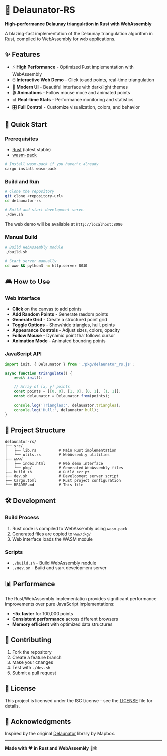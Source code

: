 # 🔺 Delaunator-RS

**High-performance Delaunay triangulation in Rust with WebAssembly**

A blazing-fast implementation of the Delaunay triangulation algorithm in Rust, compiled to WebAssembly for web applications.

## ✨ Features

- ⚡ **High Performance** - Optimized Rust implementation with WebAssembly
- 🖱️ **Interactive Web Demo** - Click to add points, real-time triangulation
- 🎨 **Modern UI** - Beautiful interface with dark/light themes
- 🎬 **Animations** - Follow mouse mode and animated points
- 📊 **Real-time Stats** - Performance monitoring and statistics
- 🎛️ **Full Control** - Customize visualization, colors, and behavior

## 🚀 Quick Start

### Prerequisites
- [Rust](https://rustup.rs/) (latest stable)
- [wasm-pack](https://rustwasm.github.io/wasm-pack/installer/)

```bash
# Install wasm-pack if you haven't already
cargo install wasm-pack
```

### Build and Run

```bash
# Clone the repository
git clone <repository-url>
cd delaunator-rs

# Build and start development server
./dev.sh
```

The web demo will be available at `http://localhost:8080`

### Manual Build

```bash
# Build WebAssembly module
./build.sh

# Start server manually
cd www && python3 -m http.server 8080
```

## 🎮 How to Use

### Web Interface
- **Click** on the canvas to add points
- **Add Random Points** - Generate random points
- **Generate Grid** - Create a structured point grid
- **Toggle Options** - Show/hide triangles, hull, points
- **Appearance Controls** - Adjust sizes, colors, opacity
- **Follow Mouse** - Dynamic point that follows cursor
- **Animation Mode** - Animated bouncing points

### JavaScript API

```javascript
import init, { Delaunator } from './pkg/delaunator_rs.js';

async function triangulate() {
    await init();
    
    // Array of [x, y] points
    const points = [[0, 0], [1, 0], [0, 1], [1, 1]];
    const delaunator = Delaunator.from(points);
    
    console.log('Triangles:', delaunator.triangles);
    console.log('Hull:', delaunator.hull);
}
```

## 📁 Project Structure

```
delaunator-rs/
├── src/
│   ├── lib.rs          # Main Rust implementation
│   └── utils.rs        # WebAssembly utilities
├── www/
│   ├── index.html      # Web demo interface
│   └── pkg/            # Generated WebAssembly files
├── build.sh            # Build script
├── dev.sh              # Development server script
├── Cargo.toml          # Rust project configuration
└── README.md           # This file
```

## 🛠️ Development

### Build Process
1. Rust code is compiled to WebAssembly using `wasm-pack`
2. Generated files are copied to `www/pkg/`
3. Web interface loads the WASM module

### Scripts
- `./build.sh` - Build WebAssembly module
- `./dev.sh` - Build and start development server

## 📊 Performance

The Rust/WebAssembly implementation provides significant performance improvements over pure JavaScript implementations:

- **~5x faster** for 100,000 points
- **Consistent performance** across different browsers
- **Memory efficient** with optimized data structures

## 🤝 Contributing

1. Fork the repository
2. Create a feature branch
3. Make your changes
4. Test with `./dev.sh`
5. Submit a pull request

## 📜 License

This project is licensed under the ISC License - see the [LICENSE](LICENSE) file for details.

## 🙏 Acknowledgments

Inspired by the original [Delaunator](https://github.com/mapbox/delaunator) library by Mapbox.

---

**Made with ❤️ in Rust and WebAssembly** 🦀🕸️
